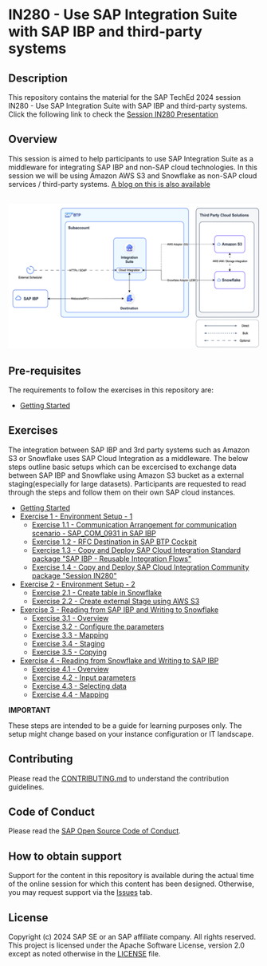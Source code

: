 # IN280 - Use SAP Integration Suite with SAP IBP and third-party systems

## Description

This repository contains the material for the SAP TechEd 2024 session IN280 - Use SAP Integration Suite with SAP IBP and third-party systems.
Click the following link to check the [Session IN280 Presentation](SAPTechEd2024-IN280.pdf) 

## Overview

This session is aimed to help participants to use SAP Integration Suite as a middleware for integrating SAP IBP and non-SAP cloud technologies. In this session we will be using Amazon AWS S3 and Snowflake as non-SAP cloud services / third-party systems. [A blog on this is also available](https://community.sap.com/t5/technology-blogs-by-sap/exchanging-sap-ibp-data-using-the-native-snowflake-adapter-in-sap-cloud/ba-p/13957312)

<br>![](/exercises/ex0/images/00_00_0010.png)

## Pre-requisites

The requirements to follow the exercises in this repository are:


- [Getting Started](exercises/ex0/)

## Exercises

The integration between SAP IBP and 3rd party systems such as Amazon S3 or Snowflake uses SAP Cloud Integration as a middleware. The below steps outline basic setups which can be excercised to exchange data between SAP IBP and Snowflake using Amazon S3 bucket as a external staging(especially for large datasets). Participants are requested to read through the steps and follow them on their own SAP cloud instances. 

- [Getting Started](exercises/ex0/)
- [Exercise 1 - Environment Setup - 1](exercises/ex1/)
    - [Exercise 1.1 - Communication Arrangement for communication scenario - SAP_COM_0931 in SAP IBP](exercises/ex1#exercise-11-sub-exercise-1-description)
    - [Exercise 1.2 - RFC Destination in SAP BTP Cockpit](exercises/ex1)
    - [Exercise 1.3 - Copy and Deploy SAP Cloud Integration Standard package "SAP IBP - Reusable Integration Flows"](exercises/ex1)
    - [Exercise 1.4 - Copy and Deploy SAP Cloud Integration Community package "Session IN280"](exercises/ex1)
- [Exercise 2 - Environment Setup - 2](exercises/ex2/)
    - [Exercise 2.1 - Create table in Snowflake](exercises/ex2)
    - [Exercise 2.2 - Create external Stage using AWS S3](exercises/ex2) 
- [Exercise 3 - Reading from SAP IBP and Writing to Snowflake](exercises/ex3)
    - [Exercise 3.1 - Overview](exercises/ex3#Overview)
    - [Exercise 3.2 - Configure the parameters](exercises/ex3)
    - [Exercise 3.3 - Mapping](exercises/ex3#Mapping)
    - [Exercise 3.4 - Staging](exercises/ex3#Staging)
    - [Exercise 3.5 - Copying](exercises/ex3#Copying)
- [Exercise 4 - Reading from Snowflake and Writing to SAP IBP](exercises/ex4/)
    - [Exercise 4.1 - Overview](exercises/ex4#Overview)
    - [Exercise 4.2 - Input parameters](exercises/ex4)
    - [Exercise 4.3 - Selecting data](exercises/ex4)
    - [Exercise 4.4 - Mapping](exercises/ex4#Mapping) 

**IMPORTANT**

These steps are intended to be a guide for learning purposes only. The setup might change based on your instance configuration or IT landscape.  

## Contributing
Please read the [CONTRIBUTING.md](./CONTRIBUTING.md) to understand the contribution guidelines.

## Code of Conduct
Please read the [SAP Open Source Code of Conduct](https://github.com/SAP-samples/.github/blob/main/CODE_OF_CONDUCT.md).

## How to obtain support

Support for the content in this repository is available during the actual time of the online session for which this content has been designed. Otherwise, you may request support via the [Issues](../../issues) tab.

## License
Copyright (c) 2024 SAP SE or an SAP affiliate company. All rights reserved. This project is licensed under the Apache Software License, version 2.0 except as noted otherwise in the [LICENSE](LICENSES/Apache-2.0.txt) file.

